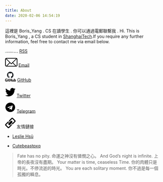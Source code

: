```yaml
---
title: About
date: 2020-02-06 14:54:19
---
```

這裡是 Boris_Yang . CS 在讀學生 . 你可以通過電郵聯繫我 .
Hi. This is Boris_Yang , a CS student in [ShanghaiTech](http://www.shanghaitech.edu.cn/eng/).If you require any further information, feel free to contact me via email below.

<img src="https://boris-bucket-1301199068.cos.ap-shanghai.myqcloud.com/vscode-markdown/20200220182450-{date}.png" alt="20200220182450-{date}.png" style="zoom:20%;"/> [RSS](/atom.xml)


<img src="about_pic/email.png" style="zoom:15%;" /> [Email](mailto:yangbo3@shanghaitech.edu.cn) 

<img src="about_pic/github.png" style="zoom:15%;" /> [GitHub](https://github.com/BorisYang326) 

<img src="about_pic/twitter.png" style="zoom:15%;" /> [Twitter](https://twitter.com/BorisYang7) 

<img src="about_pic/telegram.png" style="zoom:15%;" />  [Telegram](https://t.me/borisyang326) 

<img src="about_pic/link.png" style="zoom:15%;" /> 友情鏈接

- [Leslie Hsü](http://lesliehsyu.space/)

- [Cutebeastpxq](https://cutebeastpxq.top/)
> Fate has no pity.
命運之神沒有憐憫之心。
> And God’s night is infinite.
上帝的長夜沒有盡期。
> Your matter is time, ceaseless Time. 
你的肉體只是時光。不停流逝的時光。
> You are each solitary moment.
你不過是每一個孤獨的瞬息。

